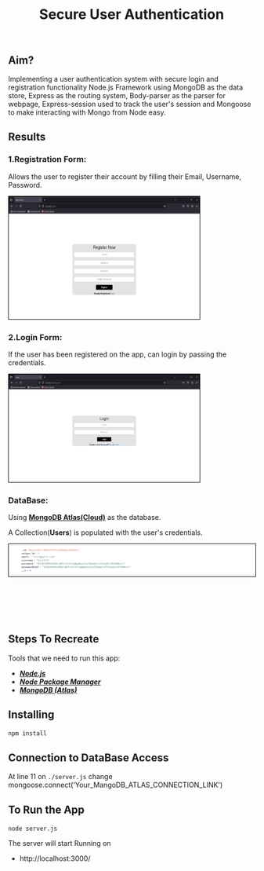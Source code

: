<h1 align="center">
    <b>Secure User Authentication<br> </b> 
<br>
</h1>


## Aim?
Implementing a user authentication system with secure login and registration functionality Node.js Framework using MongoDB as the data store, Express as the routing system, Body-parser as the parser for webpage, Express-session used  to track the user's session and Mongoose to make interacting with Mongo from Node easy.

## Results

### 1.Registration Form:

Allows the user to register their account by filling their Email, Username, Password.

<img src="./docs/RegistrationForm.png" height="250" width="390" style="border: 1px solid black;">

### 2.Login Form:
If the user has been registered on the app, can login by passing the credentials.

<img src="./docs/LoginForm.png" height="220" width="390" style="border: 1px solid black;">



### DataBase:
Using **[MongoDB Atlas(Cloud)](https://www.mongodb.com/cloud/atlas)** as the database. 

A Collection(**Users**) is populated with the user's credentials.

<img src="./docs/Screenshot 2024-07-05 050415.png"  width="720" style="border: 1px solid black;"><br><br>

<br>
<br>
<br>

## Steps To Recreate
Tools that we need to run this app:

- ***[Node.js](https://nodejs.org/en/)***
- ***[Node Package Manager](https://www.npmjs.com/get-npm)***
- ***[MongoDB (Atlas)](https://www.mongodb.com/cloud/atlas)***

## Installing
```
npm install
```
## Connection to DataBase Access
At line 11 on ```./server.js``` change mongoose.connect('Your_MangoDB_ATLAS_CONNECTION_LINK')

## To Run the App
```
node server.js
```

The server will start Running on
+ http://localhost:3000/

